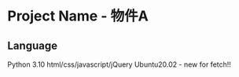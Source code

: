 # Project Name - 物件A

## Language
Python 3.10
html/css/javascript/jQuery
Ubuntu20.02 - new for fetch!!